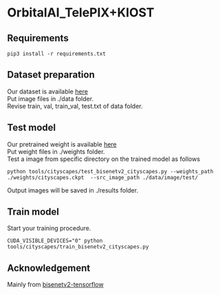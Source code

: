 # OrbitalAI_TelePIX+KIOST

## Requirements
```
pip3 install -r requirements.txt
```

## Dataset preparation
Our dataset is available [here](https://drive.google.com/drive/folders/1Xyh_aJZCDGTDpfz0nXOO0BLJGtuwUenX?usp=drive_link)  
Put image files in ./data folder.  
Revise train, val, train_val, test.txt of data folder.  

## Test model
Our pretrained weight is available [here](https://drive.google.com/drive/folders/1rkc5AkHkIUofTwEC9-mi9x2_UIl3C1nd?usp=drive_link)  
Put weight files in ./weights folder.  
Test a image from specific directory on the trained model as follows
```
python tools/cityscapes/test_bisenetv2_cityscapes.py --weights_path ./weights/cityscapes.ckpt  --src_image_path ./data/image/test/
```
Output images will be saved in ./results folder.

## Train model
Start your training procedure.
```
CUDA_VISIBLE_DEVICES="0" python tools/cityscapes/train_bisenetv2_cityscapes.py
```

## Acknowledgement
Mainly from [bisenetv2-tensorflow](https://github.com/MaybeShewill-CV/bisenetv2-tensorflow) 
